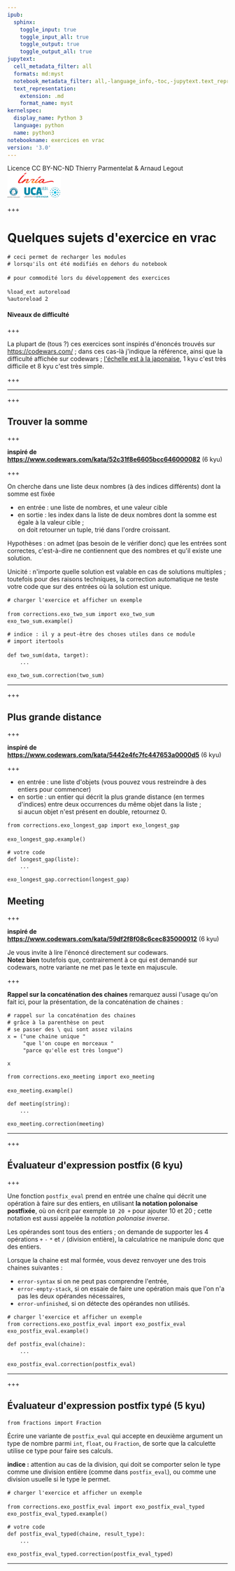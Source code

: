 ```yaml
---
ipub:
  sphinx:
    toggle_input: true
    toggle_input_all: true
    toggle_output: true
    toggle_output_all: true
jupytext:
  cell_metadata_filter: all
  formats: md:myst
  notebook_metadata_filter: all,-language_info,-toc,-jupytext.text_representation.jupytext_version,-jupytext.text_representation.format_version
  text_representation:
    extension: .md
    format_name: myst
kernelspec:
  display_name: Python 3
  language: python
  name: python3
notebookname: exercices en vrac
version: '3.0'
---
```


<div class="licence">
<span>Licence CC BY-NC-ND</span>
<span>Thierry Parmentelat &amp; Arnaud Legout</span>
<span><img src="media/both-logos-small-alpha.png" /></span>
</div>

+++

# Quelques sujets d'exercice en vrac

```{code-cell}
# ceci permet de recharger les modules
# lorsqu'ils ont été modifiés en dehors du notebook

# pour commodité lors du développement des exercices

%load_ext autoreload
%autoreload 2
```

#### Niveaux de difficulté

+++

La plupart de (tous ?) ces exercices sont inspirés d'énoncés trouvés sur https://codewars.com/ ; dans ces cas-là j'indique la référence, ainsi que la difficulté affichée sur codewars ; [l'échelle est à la japonaise](https://github.com/Codewars/codewars.com/wiki/Kata-Ranking), 1 kyu c'est très difficile et 8 kyu c'est très simple.

+++

******

+++

## Trouver la somme

+++

**inspiré de https://www.codewars.com/kata/52c31f8e6605bcc646000082** (6 kyu)

+++

On cherche dans une liste deux nombres (à des indices différents) dont la somme est fixée

* en entrée : une liste de nombres, et une valeur cible
* en sortie : les index dans la liste de deux nombres dont la somme est égale à la valeur cible ;  
  on doit retourner un tuple, trié dans l'ordre croissant.

Hypothèses : on admet (pas besoin de le vérifier donc) que les entrées sont correctes, c'est-à-dire ne contiennent que des nombres et qu'il existe une solution.

Unicité : n'importe quelle solution est valable en cas de solutions multiples ; toutefois pour des raisons techniques, la correction automatique ne teste votre code que sur des entrées où la solution est unique.

```{code-cell}
# charger l'exercice et afficher un exemple

from corrections.exo_two_sum import exo_two_sum
exo_two_sum.example()
```

```{code-cell}
# indice : il y a peut-être des choses utiles dans ce module
# import itertools

def two_sum(data, target):
    ...
```

```{code-cell}
exo_two_sum.correction(two_sum)
```

*****

+++

## Plus grande distance

+++

**inspiré de https://www.codewars.com/kata/5442e4fc7fc447653a0000d5** (6 kyu)

+++

* en entrée : une liste d'objets (vous pouvez vous restreindre à des entiers pour commencer)
* en sortie : un entier qui décrit la plus grande distance (en termes d'indices) entre deux occurrences du même objet dans la liste ;  
  si aucun objet n'est présent en double, retournez 0.

```{code-cell}
from corrections.exo_longest_gap import exo_longest_gap

exo_longest_gap.example()
```

```{code-cell}
# votre code
def longest_gap(liste):
    ...
```

```{code-cell}
exo_longest_gap.correction(longest_gap)
```

## Meeting

+++

**inspiré de https://www.codewars.com/kata/59df2f8f08c6cec835000012** (6 kyu)

Je vous invite à lire l'énoncé directement sur codewars.  
**Notez bien** toutefois que, contrairement à ce qui est demandé sur codewars, notre variante ne met pas le texte en majuscule.

+++

**Rappel sur la concaténation des chaines**
remarquez aussi l'usage qu'on fait ici, pour la présentation, de la concaténation de chaines :

```{code-cell}
# rappel sur la concaténation des chaines
# grâce à la parenthèse on peut 
# se passer des \ qui sont assez vilains
x = ("une chaine unique "
     "que l'on coupe en morceaux "
     "parce qu'elle est très longue")
```

```{code-cell}
x
```

```{code-cell}
from corrections.exo_meeting import exo_meeting

exo_meeting.example()
```

```{code-cell}
def meeting(string):
    ...
```

```{code-cell}
exo_meeting.correction(meeting)
```

****

+++

## Évaluateur d'expression postfix (6 kyu)

+++

Une fonction `postfix_eval` prend en entrée une chaîne qui décrit une opération à faire sur des entiers, en utilisant **la notation polonaise postfixée**, où on écrit par exemple `10 20 +` pour ajouter 10 et 20 ; cette notation est aussi appelée la *notation polonaise inverse*.

Les opérandes sont tous des entiers ; on demande de supporter les 4 opérations `+` `-` `*` et `/` (division entière), la calculatrice ne manipule donc que des entiers.

Lorsque la chaine est mal formée, vous devez renvoyer une des trois chaines suivantes :

* `error-syntax` si on ne peut pas comprendre l'entrée,
* `error-empty-stack`, si on essaie de faire une opération mais que l'on n'a pas les deux opérandes nécessaires,
* `error-unfinished`, si on détecte des opérandes non utilisés.

```{code-cell}
# charger l'exercice et afficher un exemple
from corrections.exo_postfix_eval import exo_postfix_eval
exo_postfix_eval.example()
```

```{code-cell}
def postfix_eval(chaine):
    ...
```

```{code-cell}
exo_postfix_eval.correction(postfix_eval)
```

****

+++

## Évaluateur d'expression postfix typé (5 kyu)

```{code-cell}
from fractions import Fraction
```

Écrire une variante de `postfix_eval` qui accepte en deuxième argument un type de nombre parmi `int`, `float`, ou `Fraction`, de sorte que la calculette utilise ce type pour faire ses calculs.

**indice :** attention au cas de la division, qui doit se comporter selon le type comme une division entière (comme dans `postfix_eval`), ou comme une division usuelle si le type le permet.

```{code-cell}
# charger l'exercice et afficher un exemple

from corrections.exo_postfix_eval import exo_postfix_eval_typed
exo_postfix_eval_typed.example()
```

```{code-cell}
# votre code
def postfix_eval_typed(chaine, result_type):
    ...
```

```{code-cell}
exo_postfix_eval_typed.correction(postfix_eval_typed)
```

****
